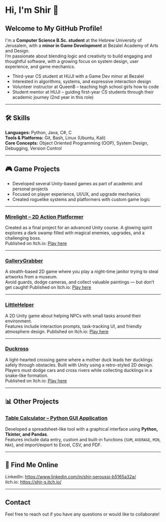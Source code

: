 
# Hi, I'm Shir 👋  
## Welcome to My GitHub Profile!

I'm a **Computer Science B.Sc. student** at the Hebrew University of Jerusalem, with a **minor in Game Development** at Bezalel Academy of Arts and Design.  
I’m passionate about blending logic and creativity to build engaging and thoughtful software, with a growing focus on system design, user experience, and game mechanics.

- Third-year CS student at HUJI with a Game Dev minor at Bezalel  
- Interested in algorithms, systems, and expressive interaction design  
- Volunteer instructor at QueenB – teaching high school girls how to code  
- Student mentor at HUJI – guiding first-year CS students through their academic journey (2nd year in this role)

---

## 🛠 Skills  

**Languages:** Python, Java, C#, C  
**Tools & Platforms:** Git, Bash, Linux (Ubuntu, Kali)  
**Core Concepts:** Object Oriented Programming (OOP), System Design, Debugging, Version Control

---

## 🎮 Game Projects 

- Developed several Unity-based games as part of academic and personal projects  
- Focused on player experience, UI/UX, and upgrade mechanics  
- Created roguelike systems and platformers with custom game logic  

---

###  [Mirelight – 2D Action Platformer](https://github.com/shir-s/Mirelight)  
Created as a final project for an advanced Unity course. A glowing spirit explores a dark swamp filled with magical enemies, upgrades, and a challenging boss.  
Published on Itch.io: [Play here](https://shir-s.itch.io/mirelight)

---
###  [GalleryGrabber](https://github.com/shir-s/GalleryGrabber)  
A stealth-based 2D game where you play a night-time janitor trying to steal artworks from a museum.  
Avoid guards, dodge cameras, and collect valuable paintings — but don’t get caught!
Published on Itch.io: [Play here](https://ksenia-spirina.itch.io/museum-game)

---

###  [LittleHelper](https://github.com/shir-s/LittleHelper)  
A 2D Unity game about helping NPCs with small tasks around their environment.  
Features include interaction prompts, task-tracking UI, and friendly atmosphere design.
Published on Itch.io: [Play here](https://danaeck.itch.io/the-little-helper)

---

###  [Duckross](https://github.com/shir-s/Duckross)  
A light-hearted crossing game where a mother duck leads her ducklings safely through obstacles. Built with Unity using a retro-styled 2D design.  
Players must dodge cars and cross rivers while collecting ducklings in a snake-like formation.  
Published on Itch.io: [Play here](https://shir-s.itch.io/duckross)

---
## 📊 Other Projects  

### [Table Calculator – Python GUI Application](https://github.com/shir-s/Table-Calculator)  
Developed a spreadsheet-like tool with a graphical interface using **Python, Tkinter, and Pandas**.  
Features include data entry, custom and built-in functions (`SUM`, `AVERAGE`, `MIN`, `MAX`), and import/export to Excel, CSV, and PDF.  

---

## 🔗 Find Me Online
LinkedIn: https://www.linkedin.com/in/shir-seroussi-b5165a32a/       
itch.io: https://shir-s.itch.io/

---

## Contact
Feel free to reach out if you have any questions or would like to collaborate!

<!--
**shir-s/shir-s** is a ✨ _special_ ✨ repository because its `README.md` (this file) appears on your GitHub profile.

Here are some ideas to get you started:

- 🔭 I’m currently working on ...
- 🌱 I’m currently learning ...
- 👯 I’m looking to collaborate on ...
- 🤔 I’m looking for help with ...
- 💬 Ask me about ...
- 📫 How to reach me: ...
- 😄 Pronouns: ...
- ⚡ Fun fact: ...
-->
